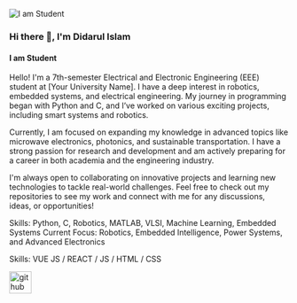 ![I am Student](https://scontent.fdac151-1.fna.fbcdn.net/v/t39.30808-1/467778025_1715268169266444_9123156610947751242_n.jpg?stp=c0.0.720.720a_dst-jpg_s200x200_tt6&_nc_cat=105&ccb=1-7&_nc_sid=e99d92&_nc_eui2=AeHiEZ1VX6bG4yfRds-3R63AWV4gXrSXznBZXiBetJfOcBOQ5cQdZ_mPC7p7nvM_7IJTIlTktwBaWYDNQ6H7hgz7&_nc_ohc=pdPjD6ZeuloQ7kNvgFSRMcK&_nc_oc=Adh7_wUWnluqSKQN4Fg1ZncToroxU5lgLX9SKP1_MJ_0rtf_ybb58h9QfJ2h22sn9MM&_nc_zt=24&_nc_ht=scontent.fdac151-1.fna&_nc_gid=A07U5DgfPjsb3-gnYwdxUDM&oh=00_AYAzwT87QRRgNYO5xo8QlOhTC7-6-pedRtLUgpYO7Z7LFQ&oe=67B610EA)
### Hi there 👋, I'm Didarul Islam
#### I am Student

Hello! I'm a 7th-semester Electrical and Electronic Engineering (EEE) student at [Your University Name]. I have a deep interest in robotics, embedded systems, and electrical engineering. My journey in programming began with Python and C, and I’ve worked on various exciting projects, including smart systems and robotics.

Currently, I am focused on expanding my knowledge in advanced topics like microwave electronics, photonics, and sustainable transportation. I have a strong passion for research and development and am actively preparing for a career in both academia and the engineering industry.

I'm always open to collaborating on innovative projects and learning new technologies to tackle real-world challenges. Feel free to check out my repositories to see my work and connect with me for any discussions, ideas, or opportunities!

Skills: Python, C, Robotics, MATLAB, VLSI, Machine Learning, Embedded Systems
Current Focus: Robotics, Embedded Intelligence, Power Systems, and Advanced Electronics

Skills: VUE JS / REACT / JS / HTML / CSS



[<img src='https://cdn.jsdelivr.net/npm/simple-icons@3.0.1/icons/github.svg' alt='github' height='40'>](https://github.com/https://github.com/didarullislam0)  

